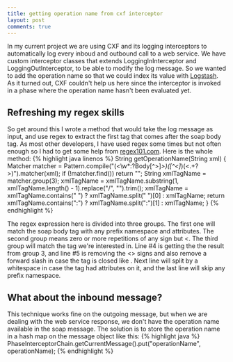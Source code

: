 ```yaml
---
title: getting operation name from cxf interceptor
layout: post
comments: true
---
```

In my current project we are using CXF and its logging interceptors to automatically log every inboud and outbound call to a web service. We have custom interceptor classes that extends LoggingInInterceptor and LoggingOutInterceptor, to be able to modify the log message. So we wanted to add the operation name so that we could index its value with [Logstash](https://www.elastic.co/products/logstash). As it turned out, CXF couldn't help us here since the interceptor is invoked in a phase where the operation name hasn't been evaluated yet.

## Refreshing my regex skills
So get around this I wrote a method that would take the log message as input, and use regex to extract the first tag that comes after the soap body tag. As most other developers, I have used regex some times but not often enough so I had to get some help from [regex101.com](https://regex101.com/). Here is the whole method:
{% highlight java linenos %}
    String getOperationName(String xml) {
        Matcher matcher = Pattern.compile("(<\\w*:?Body[^>]*>)([^<]*)(<.+?>)").matcher(xml);
        if (!matcher.find()) return "";
        String xmlTagName = matcher.group(3);
        xmlTagName = xmlTagName.substring(1, xmlTagName.length() - 1).replace("/", "").trim();
        xmlTagName = xmlTagName.contains(" ") ? xmlTagName.split(" ")[0] : xmlTagName;
        return xmlTagName.contains(":") ? xmlTagName.split(":")[1] : xmlTagName;
    }
{% endhighlight %}

The regex expression here is divided into three groups. The first one will match the soap body tag with any prefix namespace and attributes. The second group means zero or more repetitions of any sign but <. The third group will match the tag we're interested in. Line #4 is getting the the result from group 3, and line #5 is removing the <> signs and also remove a forward slash in case the tag is closed like <someTag/>. Next line will split by a whitespace in case the tag had attributes on it, and the last line will skip any prefix namespace.

## What about the inbound message?
This technique works fine on the outgoing message, but when we are dealing with the web service response, we don't have the operation name available in the soap message. The solution is to store the operation name in a hash map on the message object like this:
{% highlight java %}
PhaseInterceptorChain.getCurrentMessage().put("operationName", operationName);
{% endhighlight %}
